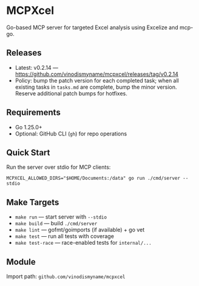 # MCPXcel

Go-based MCP server for targeted Excel analysis using Excelize and mcp-go.

## Releases
- Latest: v0.2.14 — https://github.com/vinodismyname/mcpxcel/releases/tag/v0.2.14
- Policy: bump the patch version for each completed task; when all existing tasks in `tasks.md` are complete, bump the minor version. Reserve additional patch bumps for hotfixes.

## Requirements
- Go 1.25.0+
- Optional: GitHub CLI (`gh`) for repo operations

## Quick Start
Run the server over stdio for MCP clients:

```
MCPXCEL_ALLOWED_DIRS="$HOME/Documents:/data" go run ./cmd/server --stdio
```

## Make Targets
- `make run` — start server with `--stdio`
- `make build` — build `./cmd/server`
- `make lint` — gofmt/goimports (if available) + go vet
- `make test` — run all tests with coverage
- `make test-race` — race-enabled tests for `internal/...`

## Module
Import path: `github.com/vinodismyname/mcpxcel`
